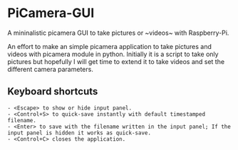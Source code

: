 # PiCamera-GUI
A mininalistic picamera GUI to take pictures or ~videos~ with Raspberry-Pi.

An effort to make an simple picamera application to take pictures and videos with picamera module in python. Initially it is a script to take only pictures but hopefully I will get time to extend it to take videos and set the different camera parameters.

## Keyboard shortcuts
    - <Escape> to show or hide input panel.
    - <Control+S> to quick-save instantly with default timestamped filename.
    - <Enter> to save with the filename written in the input panel; If the input panel is hidden it works as quick-save.
    - <Control+C> closes the application.
